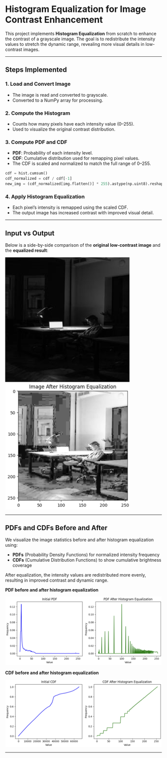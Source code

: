 # Histogram Equalization for Image Contrast Enhancement

This project implements **Histogram Equalization** from scratch to enhance the contrast of a grayscale image. The goal is to redistribute the intensity values to stretch the dynamic range, revealing more visual details in low-contrast images.

---

## Steps Implemented

### 1. **Load and Convert Image**
- The image is read and converted to grayscale.
- Converted to a NumPy array for processing.

### 2. **Compute the Histogram**
- Counts how many pixels have each intensity value (0–255).
- Used to visualize the original contrast distribution.

### 3. **Compute PDF and CDF**
- **PDF**: Probability of each intensity level.
- **CDF**: Cumulative distribution used for remapping pixel values.
- The CDF is scaled and normalized to match the full range of 0–255.

```python
cdf = hist.cumsum()
cdf_normalized = cdf / cdf[-1]
new_img = (cdf_normalized[img.flatten()] * 255).astype(np.uint8).reshape(img.shape)
```

### 4. **Apply Histogram Equalization**
- Each pixel’s intensity is remapped using the scaled CDF.
- The output image has increased contrast with improved visual detail.

---

## Input vs Output

Below is a side-by-side comparison of the **original low-contrast image** and the **equalized result**:

<p float="left">
  <img src="img/1.png" width="400" style="margin-right:10px;"/>
  <img src="img/4.png" width="400"/>
</p>

---

## PDFs and CDFs Before and After

We visualize the image statistics before and after histogram equalization using:

- **PDFs** (Probability Density Functions) for normalized intensity frequency  
- **CDFs** (Cumulative Distribution Functions) to show cumulative brightness coverage

After equalization, the intensity values are redistributed more evenly, resulting in improved contrast and dynamic range.

**PDF before and after histogram equalization**

<img src="img/2.png" width="600"/>

**CDF before and after histogram equalization**

<img src="img/3.png" width="600"/>

---

